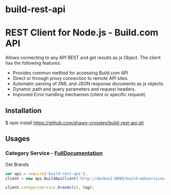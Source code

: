 build-rest-api
=========
# REST Client for Node.js - Build.com API

Allows connecting to any API REST and get results as js Object. The client has the following features:

- Provides common method for accessing Build.com API
- Direct or through proxy connection to remote API sites.
- Automatic parsing of XML and JSON response documents as js objects.
- Dynamic path and query parameters and request headers.
- Improved Error handling mechanism (client or specific request)


## Installation

$ npm install https://github.com/shawn-crossley/build-rest-api.git

## Usages

### Category Service - [FullDocumentation][1]

Get Brands
```javascript
var api = require('build-rest-api'),
client = new api.BuildApiClient('http://devbox2:8080/build-webservices-1.0.0/services/', '');

client.categoryService.brands(82, log);

```


  [1]: docs/CATEGORYSERVICE.md